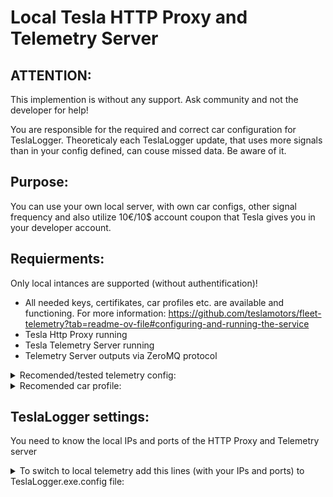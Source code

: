 # Local Tesla HTTP Proxy and Telemetry Server

## ATTENTION: ##
This implemention is without any support. Ask community and not the developer for help!

You are responsible for the required and correct car configuration for TeslaLogger. 
Theoreticaly each TeslaLogger update, that uses more signals than in your config defined, can couse missed data. Be aware of it.

## Purpose: ##
You can use your own local server, with own car configs, other signal frequency and also utilize 10€/10$ account coupon that Tesla gives you in your developer account.

## Requierments: ##
Only local intances are supported (without authentification)!
- All needed keys, certifikates, car profiles etc. are available and functioning. 
For more information: https://github.com/teslamotors/fleet-telemetry?tab=readme-ov-file#configuring-and-running-the-service
- Tesla Http Proxy running
- Tesla Telemetry Server running
- Telemetry Server outputs via ZeroMQ protocol
<details>
<summary>Recomended/tested telemetry config:</summary>
```
{
    "host": "",
    "port": 12345,
    "log_level": "debug",
    "json_log_enable": true,
    "namespace": "TeslaLogger",
    "reliable_ack": true,
    "transmit_decoded_records": true,
    "logger": {
      "verbose": true
    },
    "zmq": {
        "addr": "tcp://*:5284",
        "verbose": true
    },
    "records": {
      "alerts": [
          "zmq"
      ],
      "errors": [
          "zmq"
      ],
      "V": [
          "zmq"
      ]
    },
    "tls": {
      "server_cert": "/certs/fullchain.pem",
      "server_key": "/certs/private.pem"
    }
}
```
</details>



<details>

<summary>Recomended car profile:</summary>
```
{
  "vins": ["XP7XXXXXXXX0000000"],
  "config": {
    "hostname": "telemetry.yourdomain.com",
    "port": 12345,
    "ca": "${ca_data}",
    "fields": {
      "PackVoltage": { "interval_seconds": 10 },
      "PackCurrent": { "interval_seconds": 10 },
      "ACChargingPower": { "interval_seconds": 10 },
      "ACChargingEnergyIn" : { "interval_seconds": 60 },
      "DCChargingPower": { "interval_seconds": 1 },
      "DCChargingEnergyIn" : { "interval_seconds": 30 },
      "ChargeLimitSoc": { "interval_seconds": 30 },
      "FastChargerPresent": { "interval_seconds": 5 },
      "Location": { "interval_seconds": 1 },
      "VehicleSpeed": { "interval_seconds": 1 },
      "Gear": { "interval_seconds": 5 },
      "EstBatteryRange": { "interval_seconds": 30 },
      "RatedRange": { "interval_seconds": 30 },
      "IdealBatteryRange": { "interval_seconds": 30 },
      "Soc": { "interval_seconds": 15 },
      "ModuleTempMax": { "interval_seconds": 60 },
      "NumModuleTempMax": { "interval_seconds": 60 },
      "ModuleTempMin": { "interval_seconds": 60 },
      "NumModuleTempMin": { "interval_seconds": 60 },
      "NumBrickVoltageMax": { "interval_seconds": 60 },
      "BrickVoltageMax": { "interval_seconds": 60 },
      "NumBrickVoltageMin": { "interval_seconds": 60 },
      "BrickVoltageMin": { "interval_seconds": 60 },
      "Odometer": { "interval_seconds": 30 },
      "EnergyRemaining": { "interval_seconds": 60 },
      "TimeToFullCharge": { "interval_seconds": 60 },
      "EstBatteryRange": { "interval_seconds": 60 },
      "SentryMode": { "interval_seconds": 10 },
      "ChargeState": { "interval_seconds": 10 },
      "DetailedChargeState": { "interval_seconds": 10 },
      "BatteryHeaterOn": { "interval_seconds": 10 },
      "DoorState": { "interval_seconds": 10 },
      "FdWindow": { "interval_seconds": 10 },
      "FpWindow": { "interval_seconds": 10 },
      "RdWindow": { "interval_seconds": 10 },
      "RpWindow": { "interval_seconds": 10 },
      "TpmsPressureFl": { "interval_seconds": 10 },
      "TpmsPressureFr": { "interval_seconds": 10 },
      "TpmsPressureRl": { "interval_seconds": 10 },
      "TpmsPressureRr": { "interval_seconds": 10 },
      "SpeedLimitMode": { "interval_seconds": 30 },
      "CurrentLimitMph": { "interval_seconds": 60 },
      "VehicleName": { "interval_seconds": 600 },
      "CarType": { "interval_seconds": 600 },
      "Trim": { "interval_seconds": 600 },
      "Version": { "interval_seconds": 600 },
      "InsideTemp": { "interval_seconds": 60 },
      "OutsideTemp": { "interval_seconds": 60 },
      "Locked": { "interval_seconds": 5 },
      "ChargePortDoorOpen": { "interval_seconds": 10 },
      "PreconditioningEnabled": { "interval_seconds": 30 },
      "DefrostForPreconditioning": { "interval_seconds": 30 },
      "DefrostMode": { "interval_seconds": 60 },
      "FastChargerType": { "interval_seconds": 10 },
      "HvacACEnabled": { "interval_seconds": 60 },
      "HvacAutoMode": { "interval_seconds": 60 },
      "HvacLeftTemperatureRequest": { "interval_seconds": 60 },
      "HvacSteeringWheelHeatAuto": { "interval_seconds": 60 },
      "HvacSteeringWheelHeatLevel": { "interval_seconds": 60 },
      "SoftwareUpdateVersion": { "interval_seconds": 600 },
      "SoftwareUpdateDownloadPercentComplete": { "interval_seconds": 600 },
      "SoftwareUpdateExpectedDurationMinutes": { "interval_seconds": 600 },
      "SoftwareUpdateInstallationPercentComplete": { "interval_seconds": 600 },
      "SoftwareUpdateScheduledStartTime": { "interval_seconds": 600 },
      "WiperHeatEnabled": { "interval_seconds": 60 }
    }
  }
}
```
</details>

## TeslaLogger settings: ##
You need to know the local IPs and ports of the HTTP Proxy and Telemetry server

<details>
<summary>To switch to local telemetry add this lines (with your IPs and ports) to TeslaLogger.exe.config file:</summary>
```
            <setting name="TeslaHttpProxyURL" serializeAs="String">
                <value>https://192.x.x.x:4443</value>
            </setting>
            <setting name="TelemetryServerURL" serializeAs="String">
                <value>tcp://192.x.x.x:5284</value>
            </setting>
            <setting name="TelemetryServerType" serializeAs="String">
                <value>ZMQ</value>
            </setting>
```
</details>
